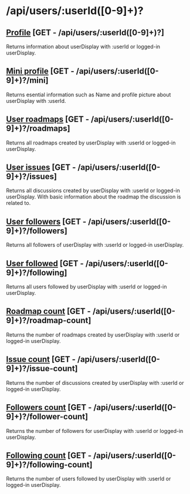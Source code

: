# /api/users/:userId([0-9]+)?

## [Profile](profile.md) [GET - /api/users/:userId([0-9]+)?]

Returns information about userDisplay with :userId or logged-in userDisplay.

## [Mini profile](mini.md) [GET - /api/users/:userId([0-9]+)?/mini]

Returns esential information such as Name and profile picture
about userDisplay with :userId.

## [User roadmaps](roadmaps.md) [GET - /api/users/:userId([0-9]+)?/roadmaps]

Returns all roadmaps created by userDisplay with :userId or logged-in userDisplay.

## [User issues](issues.md) [GET - /api/users/:userId([0-9]+)?/issues]

Returns all discussions created by userDisplay with :userId or logged-in userDisplay.
With basic information about the roadmap the discussion is related to.

## [User followers](followers.md) [GET - /api/users/:userId([0-9]+)?/followers]

Returns all followers of userDisplay with :userId or logged-in userDisplay.

## [User followed](followed.md) [GET - /api/users/:userId([0-9]+)?/following]

Returns all users followed by userDisplay with :userId or logged-in userDisplay.

## [Roadmap count](roadmapCount.md) [GET - /api/users/:userId([0-9]+)?/roadmap-count]

Returns the number of roadmaps created by userDisplay with :userId or logged-in userDisplay.

## [Issue count](issueCount.md) [GET - /api/users/:userId([0-9]+)?/issue-count]

Returns the number of discussions created by userDisplay with :userId or logged-in
userDisplay.

## [Followers count](followersCount.md) [GET - /api/users/:userId([0-9]+)?/follower-count]

Returns the number of followers for userDisplay with :userId or logged-in userDisplay.

## [Following count](followingCount.md) [GET - /api/users/:userId([0-9]+)?/following-count]

Returns the number of users followed by userDisplay with :userId or logged-in userDisplay.


